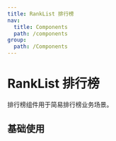 ```yaml
---
title: RankList 排行榜
nav:
  title: Components
  path: /components
group:
  path: /Components
---
```


# RankList 排行榜

排行榜组件用于简易排行榜业务场景。

## 基础使用

<code src="./demos/index.tsx"></code>